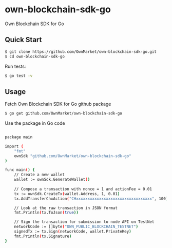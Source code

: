 # own-blockchain-sdk-go

Own Blockchain SDK for Go

## Quick Start

```bash
$ git clone https://github.com/OwnMarket/own-blockchain-sdk-go.git
$ cd own-blockchain-sdk-go
```

Run tests:
```bash
$ go test -v
```

## Usage

Fetch Own Blockchain SDK for Go github package

```bash
$ go get github.com/OwnMarket/own-blockchain-sdk-go
```

Use the package in Go code

```bash

package main

import (
    "fmt" 
    ownSdk "github.com/OwnMarket/own-blockchain-sdk-go"
)

func main() {
    // Create a new wallet
    wallet := ownSdk.GenerateWallet()
    
    // Compose a transaction with nonce = 1 and actionFee = 0.01
    tx := ownSdk.CreateTx(wallet.Address, 1, 0.01)
    tx.AddTransferChxAction("CHxxxxxxxxxxxxxxxxxxxxxxxxxxxxxxxxx", 100) // Transfer 100 CHX to CHxxx... address.

    // Look at the raw transaction in JSON format
    fmt.Println(tx.ToJson(true))

    // Sign the transaction for submission to node API on TestNet
    networkCode := []byte("OWN_PUBLIC_BLOCKCHAIN_TESTNET")
    signedTx := tx.Sign(networkCode, wallet.PrivateKey)
    fmt.Println(tx.Signature)
}


```
